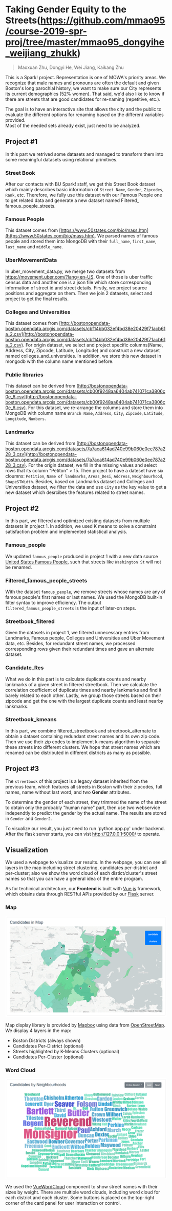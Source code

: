 # Taking Gender Equity to the Streets(https://github.com/mmao95/course-2019-spr-proj/tree/master/mmao95_dongyihe_weijiang_zhukk)
> Maoxuan Zhu, Dongyi He, Wei Jiang, Kaikang Zhu

This is a Spark! project. Representation is one of MOWA's priority areas. We recognize that male names and pronouns are often the default and given Boston's long parochial history, we want to make sure our City represents its current demographics (52% women). That said, we'd also like to know if there are streets that are good candidates for re-naming (repetitive, etc.).

The goal is to have an interactive site that allows the city and the public to evaluate the different options for renaming based on the different variables provided.  
Most of the needed sets already exist, just need to be analyzed.

## Project #1
In this part we retrived some datasets and managed to transform them into some meaningful datasets using relational primitives.

### Street Book
After our contacts with BU Spark! staff, we get this Street Book dataset which mainly describes basic information of `Street Name`, `Gender`, `Zipcodes`, `Rank`, etc. Therefore, we fully use this dataset with our Famous People one to get related data and generate a new dataset named Filtered_ famous_poeple_streets.

### Famous People
This dataset comes from [https://www.50states.com/bio/mass.htm](https://www.50states.com/bio/mass.htm). We parsed names of famous people and stored them into MongoDB with their `full_name`, `first_name`, `last_name` and `middle_name`.

### UberMovementData
In uber_movement_data.py, we merge two datasets from https://movement.uber.com/?lang=en-US. One of those is uber traffic census data and another one is a json file which store corresponding information of street id and street details. Firstly, we project source positions and aggregate on them. Then we join 2 datasets, select and project to get the final results.

### Colleges and Universities
This dataset comes from [http://bostonopendata-boston.opendata.arcgis.com/datasets/cbf14bb032ef4bd38e20429f71acb61a_2.csv](http://bostonopendata-boston.opendata.arcgis.com/datasets/cbf14bb032ef4bd38e20429f71acb61a_2.csv). For origin dataset, we select and project specific columns(Name, Address, City, Zipcode, Latitude, Longitude) and construct a new dataset named colleges_and_universities. In addition, we store this new dataset in mongodb with the column name mentioned before.

### Public libraries
This dataset can be derived from [http://bostonopendata-boston.opendata.arcgis.com/datasets/cb00f9248aa6404ab741071ca3806c0e_6.csv](http://bostonopendata-boston.opendata.arcgis.com/datasets/cb00f9248aa6404ab741071ca3806c0e_6.csv). For this dataset, we re-arrange the columns and store them into MongoDB with column name `Branch Name`, `Address`, `City`, `Zipcode`, `Latitude`, `Longitude`, `Numbers`.

### Landmarks
This dataset can be derived from [http://bostonopendata-boston.opendata.arcgis.com/datasets/7a7aca614ad740e99b060e0ee787a228_3.csv](http://bostonopendata-boston.opendata.arcgis.com/datasets/7a7aca614ad740e99b060e0ee787a228_3.csv). For the origin dataset, we fill in the missing values and select rows that its column "Petiton" > 15. Then project to have a dateset have six cloumns: `Petition`, `Name of landmarks`, `Areas_Desi`, `Address`, `Neighbourhood`, `ShapeSTWidth`. Besides, based on Landmarks dataset and Colleges and Universities dataset, we filter the data and use `City` as the key value to get a new dataset which desrcibes the features related to street names.

## Project #2
In this part, we filtered and optimized existing datasets from multiple datasets in project 1. In addition, we used K means to solve a constraint satisfaction problem and implemented statistical analysis.

### Famous_people
We updated `famous_people` produced in project 1 with a new data source [United States Famous People](https://www.smithsonianmag.com/smithsonianmag/meet-100-most-significant-americans-all-time-180953341/), such that streets like `Washington St` will not be renamed.

### Filtered_famous_people_streets
With the dataset `famous_people`, we remove streets whose names are any of famous people's first names or last names. We used the MongoDB built-in filter syntax to improve efficiency. The output `filtered_famous_people_streets` is the input of later-on steps.

### Streetbook_filtered
Given the datasets in project 1, we filtered unnecessary entries from Landmarks, Famous people, Colleges and Universities and Uber Movement data, etc. Besides, for redundant street names, we processed corresponding rows given their redundant times and gave an alternate dataset.

### Candidate_Res
What we do in this part is to calculate duplicate counts and nearby lankmarks of a given street in filtered streetbook. Then we calculate the correlation coefficient of duplicate times and nearby lankmarks and find it barely related to each other. Lastly, we group those streets based on their zipcode and get the one with the largest duplicate counts and least nearby lankmarks.

### Streetbook_kmeans
In this part, we combine filtered_streetbook and streetbook_alternate to obtain a dataset containing redundant street names and its own zip code. Then we use their zip codes to implement k-means algorithm to separate these streets into different clusters. We hope that street names which are renamed can be distributed in different districts as many as possible.

## Project #3

The `streetbook` of this project is a legacy dataset inherited from the previous team, which features all streets in Boston with their zipcodes, full names, name without last word, and two **Gender** attributes.

To determine the gender of each street, they trimmed the name of the street to obtain only the probably "human name" part, then use two webservice independtly to predict the gender by the actual name. The results are stored in `Gender` and `Gender2`.

To visualize our result, you just need to run 'python app.py' under backend. After the flask server starts, you can vist http://127.0.0.1:5000/ to operate.

## Visualization

We used a webpage to visualize our results. In the webpage, you can see all layers in the map including street clustering, candidates per-district and per-cluster; also we show the word cloud of each distict/cluster's street names so that you can have a general idea of the entire program.

As for techinical architecture, our **Frontend** is built with [Vue.js](https://vuejs.org) framework, which obtains data through RESTful APIs provided by our [Flask](http://flask.pocoo.org/) server.

### Map

![Map](docs/map.png)

Map display library is provided by [Mapbox](https://www.mapbox.com/about/maps/) using data from [OpenStreetMap](https://www.openstreetmap.org/about/). We display 4 layers in the map:

- Boston Districts (always shown)
- Candidates Per-District (optional)
- Streets highlighted by K-Means Clusters (optional)
- Candidates Per-Cluster (optional)

### Word Cloud

![Word Cloud](docs/wordcloud.png)

We used the [VueWordCloud](https://github.com/SeregPie/VueWordCloud) component to show street names with their sizes by weight. There are multiple word clouds, including word cloud for each district and each cluster. Some buttons is placed on the top-right corner of the card panel for user interaction or control.
